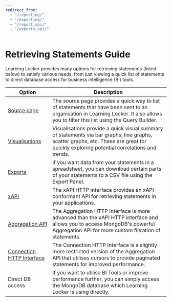 ```yaml
---
redirect_from: 
  - "/reporting/"
  - "/exporting/"
  - "/report_api/"
  - "/exports_api/"
---
```


# Retrieving Statements Guide
Learning Locker provides many options for retrieving statements (listed below) to satisfy various needs, from just viewing a quick list of statements to direct database access for business intelligence (BI) tools.

Option | Description
--- | ---
[Source page](https://ht2ltd.zendesk.com/hc/en-us/sections/115000232469-Filtering-Exploring-Statements) | The source page provides a quick way to list of statements that have been sent to an organisation in Learning Locker. It also allows you to filter this list using the Query Builder.
[Visualisations](https://ht2ltd.zendesk.com/hc/en-us/sections/115000222689-Visualisations) | Visualisations provide a quick visual summary of statements via bar graphs, line graphs, scatter graphs, etc. These are great for quickly exploring potential correlations and trends.
[Exports](https://ht2ltd.zendesk.com/hc/en-us/sections/115000232489-Exporting-Statements) | If you want data from your statements in a spreadsheet, you can download certain parts of your statements to a CSV file using the Export Panel.
[xAPI](../http-xapi) | The xAPI HTTP interface provides an xAPI-conformant API for retrieving statements in your applications.
[Aggregation API](../http-aggregation) | The Aggregation HTTP Interface is more advanced than the xAPI HTTP interface and allows you to access MongoDB's powerful Aggregation API for more custom filtration of statements.
[Connection HTTP Interface](../http-connection) | The Connection HTTP Interface is a slightly more restricted version of the Aggregation API that utilises cursors to provide paginated statements for improved performance.
Direct DB access | If you want to utilise BI Tools or improve performance further, you can simply access the MongoDB database which Learning Locker is using directly.
